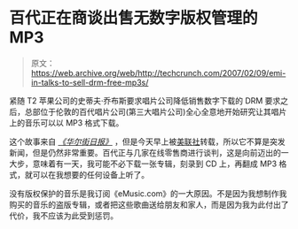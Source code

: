 # 百代正在商谈出售无数字版权管理的 MP3

> 原文：<https://web.archive.org/web/http://techcrunch.com/2007/02/09/emi-in-talks-to-sell-drm-free-mp3s/>

紧随 T2 苹果公司的史蒂夫·乔布斯要求唱片公司降低销售数字下载的 DRM 要求之后，总部位于伦敦的百代唱片公司(第三大唱片公司)全心全意地开始研究让其唱片上的音乐可以以 MP3 格式下载。

这个故事来自 *[《华尔街日报》](https://web.archive.org/web/20150929063823/http://users2.wsj.com/lmda/do/checkLogin?mg=wsj-users2&url=http%3A%2F%2Fonline.wsj.com%2Farticle%2FSB117098284722103100.html%3Fmod%3Dmktw)* ，但是今天早上被[美联社](https://web.archive.org/web/20150929063823/http://www.usatoday.com/tech/news/2007-02-09-emi-unprotected-music_x.htm?POE=TECISVA)转载，所以它不算是突发新闻，但是仍然非常重要。百代正与几家在线零售商进行谈判，这是向前迈出的一大步，意味着有一天，我可能不必下载一张专辑，刻录到 CD 上，再翻成 MP3 格式，就可以在我想要的任何设备上听了。

没有版权保护的音乐是我订阅《eMusic.com》的一大原因。不是因为我想制作我购买的音乐的盗版专辑，或者把这些歌曲送给朋友和家人，而是因为我为此付出了代价，我不应该为此受到惩罚。